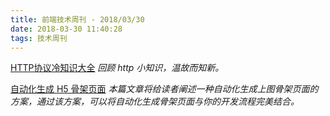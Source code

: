```yaml
---
title: 前端技术周刊 - 2018/03/30
date: 2018-03-30 11:40:28
tags: 技术周刊
---
```


[HTTP协议冷知识大全](https://juejin.im/post/5ab7be376fb9a028c71e6993)
*回顾 http 小知识，温故而知新。*

[自动化生成 H5 骨架页面](https://zhuanlan.zhihu.com/p/34702561)
*本篇文章将给读者阐述一种自动化生成上图骨架页面的方案，通过该方案，可以将自动化生成骨架页面与你的开发流程完美结合。*